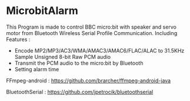 # MicrobitAlarm

This Program is made to control BBC micro:bit with speaker and servo motor from Bluetooth Wireless Serial Profile Communication.
Including Features : 
* Encode MP2/MP3/AC3/WMA/AMAC3/AMAC6/FLAC/ALAC to 31.5KHz Sample Unsigned 8-bit Raw PCM audio
* Transmit the PCM audio to the micro:bit by Bluetooth 
* Setting alarm time

FFmpeg-android : https://github.com/brarcher/ffmpeg-android-java

BluetoothSerial : https://github.com/jpetrocik/bluetoothserial

